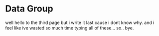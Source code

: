 # Data Group

well hello to the third page but i write it last cause i dont know why. and i feel like ive wasted so much time typing all of these... so.. bye.

